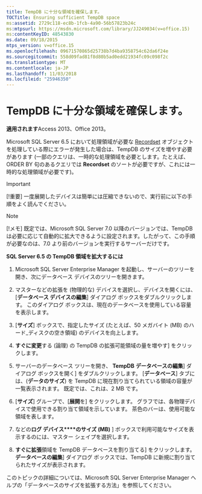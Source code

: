 ```yaml
---
title: TempDB に十分な領域を確保します。
TOCTitle: Ensuring sufficient TempDB space
ms:assetid: 2729c118-ec8b-1fcb-4a90-56b57823b24c
ms:mtpsurl: https://msdn.microsoft.com/library/JJ249034(v=office.15)
ms:contentKeyID: 48543830
ms.date: 09/18/2015
mtps_version: v=office.15
ms.openlocfilehash: 09671570865d25738b7d4ba9358754c62da6f24e
ms.sourcegitcommit: 558d09fad81f8d80b5ad0edd21934fc09c098f2c
ms.translationtype: MT
ms.contentlocale: ja-JP
ms.lasthandoff: 11/03/2018
ms.locfileid: "25946350"
---
```

# <a name="ensuring-sufficient-tempdb-space"></a>TempDB に十分な領域を確保します。


**適用されます**Access 2013、Office 2013。

Microsoft SQL Server 6.5 において処理領域が必要な [Recordset](recordset-object-ado.md) オブジェクトを処理している際にエラーが発生した場合は、TempDB のサイズを増やす必要があります (一部のクエリは、一時的な処理領域を必要とします。たとえば、ORDER BY 句のあるクエリでは **Recordset** のソートが必要ですが、これには一時的な処理領域が必要です)。

> [!IMPORTANT]
> [!重要] 一度展開したデバイスは簡単には圧縮できないので、実行前に以下の手順をよく読んでください。

> [!NOTE]
> [!メモ] 既定では、Microsoft SQL Server 7.0 以降のバージョンでは、TempDB は必要に応じて自動的に拡大できるように設定されます。したがって、この手順が必要なのは、7.0 より前のバージョンを実行するサーバーだけです。



**SQL Server 6.5 の TempDB 領域を拡大するには**

1.  Microsoft SQL Server Enterprise Manager を起動し、サーバーのツリーを開き、次にデータベース デバイスのツリーを開きます。

2.  マスターなどの拡張を (物理的な) デバイスを選択し、デバイスを開くには、[**データベース デバイスの編集**] ダイアログ ボックスをダブルクリックします。 このダイアログ ボックスは、現在のデータベースを使用している容量を表示します。

3.  [**サイズ**] ボックスで、指定したサイズ (たとえば、50 メガバイト (MB) のハード_ディスクの空き領域) のデバイスを向上します。

4.  **すぐに変更**する (論理) の TempDB の拡張可能領域の量を増やす] をクリックします。

5.  サーバーのデータベース ツリーを開き、 **TempDB** **データベースの編集**] ダイアログ ボックスを開く] をダブルクリックします。 [**データベース**] タブには、(**データのサイズ**) を TempDB に現在割り当てられている領域の容量が一覧表示されます。 既定では、これは、2 MB です。

6.  [**サイズ**] グループで、[**展開**を] をクリックします。 グラフでは、各物理デバイスで使用できる割り当て領域を示しています。 茶色のバーは、使用可能な領域を表します。

7.  などの**ログ デバイス****のサイズ (MB)** ] ボックスで利用可能なサイズを表示するのには、マスター シェイプを選択します。

8.  **すぐに拡張**領域を TempDB データベースを割り当てる] をクリックします。 **データベースの編集**] ダイアログ ボックスでは、TempDB に新規に割り当てられたサイズが表示されます。

このトピックの詳細については、Microsoft SQL Server Enterprise Manager ヘルプの「データベースのサイズを拡張する方法」を参照してください。


